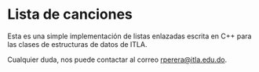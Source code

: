 # Lista de canciones

Esta es una simple implementación de listas enlazadas escrita en C++ para las clases de estructuras de datos de ITLA.

Cualquier duda, nos puede contactar al correo rperera@itla.edu.do.
